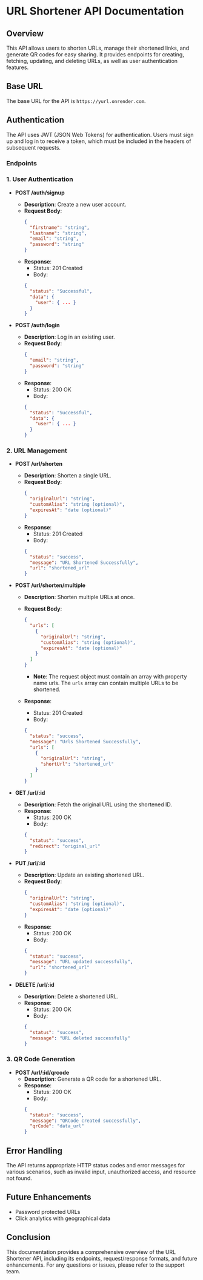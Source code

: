 # URL Shortener API Documentation

## Overview
This API allows users to shorten URLs, manage their shortened links, and generate QR codes for easy sharing. It provides endpoints for creating, fetching, updating, and deleting URLs, as well as user authentication features.

## Base URL
The base URL for the API is `https://yurl.onrender.com`.

## Authentication
The API uses JWT (JSON Web Tokens) for authentication. Users must sign up and log in to receive a token, which must be included in the headers of subsequent requests.

### Endpoints

### 1. User Authentication
- **POST /auth/signup**
  - **Description**: Create a new user account.
  - **Request Body**:
    ```json
    {
      "firstname": "string",
      "lastname": "string",
      "email": "string",
      "password": "string"
    }
    ```
  - **Response**:
    - Status: 201 Created
    - Body:
    ```json
    {
      "status": "Successful",
      "data": {
        "user": { ... }
      }
    }
    ```

- **POST /auth/login**
  - **Description**: Log in an existing user.
  - **Request Body**:
    ```json
    {
      "email": "string",
      "password": "string"
    }
    ```
  - **Response**:
    - Status: 200 OK
    - Body:
    ```json
    {
      "status": "Successful",
      "data": {
        "user": { ... }
      }
    }
    ```

### 2. URL Management
- **POST /url/shorten**
  - **Description**: Shorten a single URL.
  - **Request Body**:
    ```json
    {
      "originalUrl": "string",
      "customAlias": "string (optional)",
      "expiresAt": "date (optional)"
    }
    ```
  - **Response**:
    - Status: 201 Created
    - Body:
    ```json
    {
      "status": "success",
      "message": "URL Shortened Successfully",
      "url": "shortened_url"
    }
    ```

- **POST /url/shorten/multiple**
  - **Description**: Shorten multiple URLs at once.
  - **Request Body**:
    ```json
    {
      "urls": [
        {
          "originalUrl": "string",
          "customAlias": "string (optional)",
          "expiresAt": "date (optional)"
        }
      ]
    }
    ```
    - **Note**: The request object must contain an array with property name urls. The `urls` array can contain multiple URLs to be shortened.

  - **Response**:
    - Status: 201 Created
    - Body:
    ```json
    {
      "status": "success",
      "message": "Urls Shortened Successfully",
      "urls": [
        {
          "originalUrl": "string",
          "shortUrl": "shortened_url"
        }
      ]
    }
    ```



- **GET /url/:id**
  - **Description**: Fetch the original URL using the shortened ID.
  - **Response**:
    - Status: 200 OK
    - Body:
    ```json
    {
      "status": "success",
      "redirect": "original_url"
    }
    ```

- **PUT /url/:id**
  - **Description**: Update an existing shortened URL.
  - **Request Body**:
    ```json
    {
      "originalUrl": "string",
      "customAlias": "string (optional)",
      "expiresAt": "date (optional)"
    }
    ```
  - **Response**:
    - Status: 200 OK
    - Body:
    ```json
    {
      "status": "success",
      "message": "URL updated successfully",
      "url": "shortened_url"
    }
    ```

- **DELETE /url/:id**
  - **Description**: Delete a shortened URL.
  - **Response**:
    - Status: 200 OK
    - Body:
    ```json
    {
      "status": "success",
      "message": "URL deleted successfully"
    }
    ```

### 3. QR Code Generation
- **POST /url/:id/qrcode**
  - **Description**: Generate a QR code for a shortened URL.
  - **Response**:
    - Status: 200 OK
    - Body:
    ```json
    {
      "status": "success",
      "message": "QRCode created successfully",
      "qrCode": "data_url"
    }
    ```

## Error Handling
The API returns appropriate HTTP status codes and error messages for various scenarios, such as invalid input, unauthorized access, and resource not found.

## Future Enhancements
- Password protected URLs
- Click analytics with geographical data

## Conclusion
This documentation provides a comprehensive overview of the URL Shortener API, including its endpoints, request/response formats, and future enhancements. For any questions or issues, please refer to the support team.




